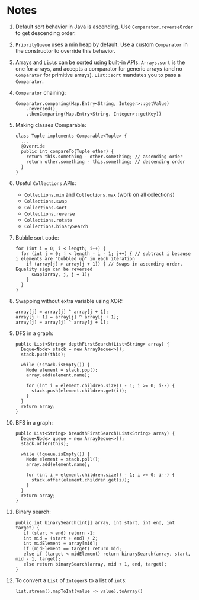 # Notes

1. Default sort behavior in Java is ascending. Use `Comparator.reverseOrder` to get descending order.
 
1. `PriorityQueue` uses a min heap by default. Use a custom `Comparator` in the constructor to override this behavior.

1. Arrays and `List`s can be sorted using built-in APIs.
`Arrays.sort` is the one for arrays, and accepts a comparator for generic arrays (and no `Comparator` for primitive arrays).
`List::sort` mandates you to pass a `Comparator`.

1. `Comparator` chaining:
    ```
    Comparator.comparing(Map.Entry<String, Integer>::getValue)
        .reversed()
        .thenComparing(Map.Entry<String, Integer>::getKey))
    ```

1. Making classes Comparable:
    ```
    class Tuple implements Comparable<Tuple> {
      ...
      @Override
      public int compareTo(Tuple other) {
        return this.something - other.something; // ascending order
        return other.something - this.something; // descending order
      }
    }
    ```

1. Useful `Collections` APIs:
    - `Collections.min` and `Collections.max` (work on all colections)
    - `Collections.swap`
    - `Collections.sort`
    - `Collections.reverse`
    - `Collections.rotate`
    - `Collections.binarySearch`

1. Bubble sort code:
    ```
    for (int i = 0; i < length; i++) {
      for (int j = 0; j < length - i - 1; j++) { // subtract i because i elements are "bubbled up" in each iteration
        if (array[j] > array[j + 1]) { // Swaps in ascending order. Equality sign can be reversed
          swap(array, j, j + 1);
        }
      }
    }
    ```

1. Swapping without extra variable using XOR:
    ```
    array[j] = array[j] ^ array[j + 1];
    array[j + 1] = array[j] ^ array[j + 1];
    array[j] = array[j] ^ array[j + 1];
    ```

1. DFS in a graph:
   ```
   public List<String> depthFirstSearch(List<String> array) {	
     Deque<Node> stack = new ArrayDeque<>();
     stack.push(this);

     while (!stack.isEmpty()) {
       Node element = stack.pop();
       array.add(element.name);

       for (int i = element.children.size() - 1; i >= 0; i--) {
         stack.push(element.children.get(i));
       }
     }
     return array;
   }
   ```

1. BFS in a graph:
   ```
   public List<String> breadthFirstSearch(List<String> array) {	
     Deque<Node> queue = new ArrayDeque<>();
     stack.offer(this);

     while (!queue.isEmpty()) {
       Node element = stack.poll();
       array.add(element.name);

       for (int i = element.children.size() - 1; i >= 0; i--) {
         stack.offer(element.children.get(i));
       }
     }
     return array;
   }
   ```
   
1. Binary search:
   ```
   public int binarySearch(int[] array, int start, int end, int target) {
      if (start > end) return -1;
      int mid = (start + end) / 2;
      int midElement = array[mid];
      if (midElement == target) return mid;
      else if (target < midElement) return binarySearch(array, start, mid - 1, target);
      else return binarySearch(array, mid + 1, end, target);
   }
   ```

1. To convert a `List` of `Integer`s to a list of `int`s:
   ```
   list.stream().mapToInt(value -> value).toArray() 
   ``` 
   

